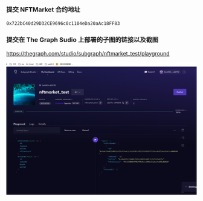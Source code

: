 ### 提交 NFTMarket 合约地址

`0x722bC40d29D32CE9696c0c1104eDa20aAc18FF83`

### 提交在 The Graph Sudio 上部署的子图的链接以及截图

https://thegraph.com/studio/subgraph/nftmarket_test/playground

![子图](image.png)
